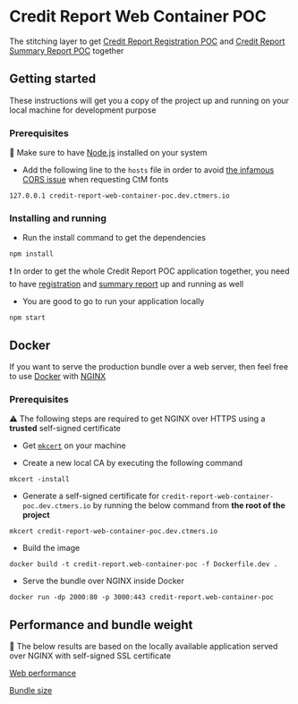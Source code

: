 # Credit Report Web Container POC

The stitching layer to get [Credit Report Registration POC](https://github.com/MikhailMamayeu/credit-report.registration-poc) and [Credit Report Summary Report POC](https://github.com/MikhailMamayeu/credit-report.summary-report-poc) together

## Getting started

These instructions will get you a copy of the project up and running on your local machine for development purpose

### Prerequisites

:loudspeaker: Make sure to have [Node.js](https://nodejs.org/en/) installed on your system

- Add the following line to the `hosts` file in order to avoid [the infamous CORS issue](https://comparethemarket.atlassian.net/wiki/spaces/MEER/pages/1907130737) when requesting CtM fonts

```
127.0.0.1 credit-report-web-container-poc.dev.ctmers.io
```

### Installing and running

- Run the install command to get the dependencies

```
npm install
```

:heavy_exclamation_mark: In order to get the whole Credit Report POC application together, you need to have [registration](https://github.com/MikhailMamayeu/credit-report.registration-poc) and [summary report](https://github.com/MikhailMamayeu/credit-report.summary-report-poc) up and running as well

- You are good to go to run your application locally

```
npm start
```

## Docker

If you want to serve the production bundle over a web server, then feel free to use [Docker](https://www.docker.com/) with [NGINX](https://nginx.org/)

### Prerequisites

:warning: The following steps are required to get NGINX over HTTPS using a **trusted** self-signed certificate

- Get [`mkcert`](https://github.com/FiloSottile/mkcert) on your machine

- Create a new local CA by executing the following command

```
mkcert -install
```

- Generate a self-signed certificate for `credit-report-web-container-poc.dev.ctmers.io` by running the below command from **the root of the project**

```
mkcert credit-report-web-container-poc.dev.ctmers.io
```

- Build the image

```
docker build -t credit-report.web-container-poc -f Dockerfile.dev .
```

- Serve the bundle over NGINX inside Docker

```
docker run -dp 2000:80 -p 3000:443 credit-report.web-container-poc
```

## Performance and bundle weight

:eyes: The below results are based on the locally available application served over NGINX with self-signed SSL certificate

[Web performance](https://s3-eu-west-1.amazonaws.com/credit-report-s3-poc.test.ctmers.io/sitespeed-result/custom-micro-frontend/index.html)

[Bundle size](https://ja2r7.app.goo.gl/mX8CCAyF7N26FUKE6)
